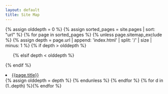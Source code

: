 ```yaml
---
layout: default
title: Site Map
---
```

{% assign olddepth = 0 %}
{% assign sorted_pages = site.pages | sort: "url" %}
{% for page in sorted_pages %}
{% unless page.sitemap_exclude %} 
{% assign depth = page.url | append: 'index.html' | split: '/' | size | minus: 1 %}
{% if depth > olddepth %} <ul> {% elsif depth < olddepth %} </ul> {% endif %}
<li><a href="{{base}}{{page.url}}">{{page.title}}</a></li>
{% assign olddepth = depth %}
{% endunless %} {% endfor %}
{% for d in (1..depth) %}</ul>{% endfor %}
